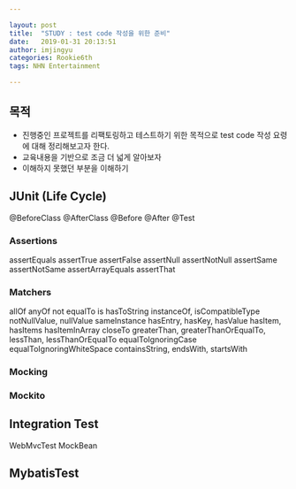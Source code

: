 ```yaml
---

layout: post
title:  "STUDY : test code 작성을 위한 준비"
date:   2019-01-31 20:13:51
author: imjingyu
categories: Rookie6th
tags: NHN Entertainment

---
```


## 목적
* 진행중인 프로젝트를 리팩토링하고 테스트하기 위한 목적으로 test code 작성 요령에 대해 정리해보고자 한다.
* 교육내용을 기반으로 조금 더 넓게 알아보자
* 이해하지 못했던 부분을 이해하기

## JUnit (Life Cycle)
@BeforeClass
@AfterClass
@Before
@After
@Test


### Assertions
assertEquals
assertTrue
assertFalse
assertNull
assertNotNull
assertSame
assertNotSame
assertArrayEquals
assertThat


### Matchers
allOf
anyOf
not
equalTo
is
hasToString
instanceOf, isCompatibleType
notNullValue, nullValue
sameInstance
hasEntry, hasKey, hasValue
hasItem, hasItems
hasItemInArray
closeTo
greaterThan, greaterThanOrEqualTo, lessThan, lessThanOrEqualTo
equalToIgnoringCase
equalToIgnoringWhiteSpace
containsString, endsWith, startsWith

### Mocking


### Mockito


## Integration Test
WebMvcTest
MockBean


## MybatisTest

